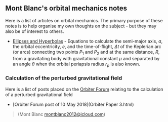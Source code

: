 ## Mont Blanc's orbital mechanics notes

Here is a list of articles on orbital mechanics.  The primary purpose of these notes is to help organise my own thoughts on the subject - but they may also be of interest to others.

* [Ellipses and Hyperbolas](ellipses1.html) - Equations to calculate the semi-major axis, $a$, the orbital eccentricity, $e$, and the time-of-flight, $\Delta t$ of the Keplerian arc (or arcs) connecting two points $P_1$ and $P_2$ and  at the same distance, $R$, from a gravitating body with gravitational constant $\mu$ and separated by an angle $\theta$ when the orbital periapsis radius $r_p$ is also known.

### Calculation of the perturbed gravitational field 

Here is a list of posts placed on the [Orbiter Forum](https://www.orbiter-forum.com) relating to the calculation of a perturbed gravitational field

* [Orbiter Forum post of 10 May 2018](Orbiter Paper 3.html)



>(Mont Blanc montblanc2012@icloud.com)
